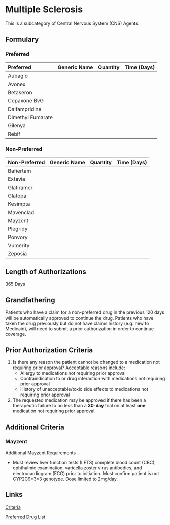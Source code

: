 # Multiple Sclerosis

This is a subcategory of Central Nervous System (CNS) Agents.

## Formulary

### Preferred

| Preferred         | Generic Name | Quantity | Time (Days) |
| :---------------- | :----------- | :------: | :---------: |
| Aubagio           |              |          |             |
| Avonex            |              |          |             |
| Betaseron         |              |          |             |
| Copaxone BvG      |              |          |             |
| Dalfampridine     |              |          |             |
| Dimethyl Fumarate |              |          |             |
| Gilenya           |              |          |             |
| Rebif             |              |          |             |

### Non-Preferred

| Non-Preferred | Generic Name | Quantity | Time (Days) |
| :------------ | :----------- | :------: | :---------: |
| Bafiertam     |              |          |             |
| Extavia       |              |          |             |
| Glatiramer    |              |          |             |
| Glatopa       |              |          |             |
| Kesimpta      |              |          |             |
| Mavenclad     |              |          |             |
| Mayzent       |              |          |             |
| Plegridy      |              |          |             |
| Ponvory       |              |          |             |
| Vumerity      |              |          |             |
| Zeposia       |              |          |             |

## Length of Authorizations

365 Days

## Grandfathering

Patients who have a claim for a non-preferred drug in the previous 120 days will be automatically approved to continue the drug. Patients who have taken the drug previously but do not have claims history (e.g. new to Medicaid), will need to submit a prior authorization in order to continue coverage.

## Prior Authorization Criteria

1.  Is there any reason the patient cannot be changed to a medication not requiring prior approval? Acceptable reasons include:
    -   Allergy to medications not requiring prior approval
    -   Contraindication to or drug interaction with medications not requiring prior approval
    -   History of unacceptable/toxic side effects to medications not requiring prior approval
2.  The requested medication may be approved if there has been a therapeutic failure to no less than a **30-day** trial on at least **one** medication not requiring prior approval.

## Additional Criteria

### Mayzent

Additional Mayzent Requirements

- Must review liver function tests (LFTS) complete blood count (CBC), ophthalmic examination, varicella zoster virus antibodies, and electrocardiogram (ECG) prior to initiation. Must confirm patient is not CYP2C9\*3\*3 genotype. Dose limited to 2mg/day.

## Links

[Criteria](https://pharmacy.medicaid.ohio.gov/sites/default/files/20221001_UPDL_Criteria_APPROVED.pdf#page=38)

[Preferred Drug List](https://pharmacy.medicaid.ohio.gov/sites/default/files/20221001_UPDL_APPROVED_.pdf#page=16)

